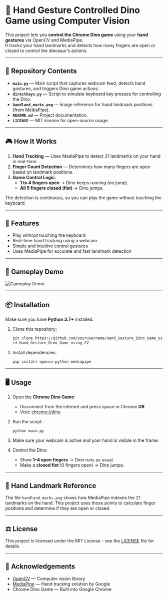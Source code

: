 # 🦖 Hand Gesture Controlled Dino Game using Computer Vision

This project lets you **control the Chrome Dino game** using your **hand gestures** via OpenCV and MediaPipe.  
It tracks your hand landmarks and detects how many fingers are open or closed to control the dinosaur’s actions.

---

## 📂 Repository Contents

- **`main.py`** — Main script that captures webcam feed, detects hand gestures, and triggers Dino game actions.
- **`directkeys.py`** — Script to simulate keyboard key presses for controlling the Dino.
- **`handland_marks.png`** — Image reference for hand landmark positions (from MediaPipe).
- **`README.md`** — Project documentation.
- **`LICENSE`** — MIT license for open-source usage.

---

## 🎮 How It Works

1. **Hand Tracking** — Uses MediaPipe to detect 21 landmarks on your hand in real-time.
2. **Finger Count Detection** — Determines how many fingers are open based on landmark positions.
3. **Game Control Logic**:
   - **1 to 4 fingers open** → Dino keeps running (no jump).
   - **All 5 fingers closed (fist)** → Dino jumps.

The detection is continuous, so you can play the game without touching the keyboard.

---

## 🚀 Features

- Play without touching the keyboard
- Real-time hand tracking using a webcam
- Simple and intuitive control gestures
- Uses MediaPipe for accurate and fast landmark detection

---

## 🎥 Gameplay Demo

![Gameplay Demo](gameplay.gif)

---

## 📦 Installation

Make sure you have **Python 3.7+** installed.

1. Clone this repository:
   ```bash
   git clone https://github.com/yourusername/Hand_Gesture_Dino_Game_using_CV.git
   cd Hand_Gesture_Dino_Game_using_CV

2. Install dependencies:

   ```bash
   pip install opencv-python mediapipe
   ```

---

## 🖥 Usage

1. Open the **Chrome Dino Game**:

   * Disconnect from the internet and press space in Chrome **OR**
   * Visit: [chrome://dino](chrome://dino)

2. Run the script:

   ```bash
   python main.py
   ```

3. Make sure your webcam is active and your hand is visible in the frame.

4. Control the Dino:

   * Show **1–4 open fingers** → Dino runs as usual.
   * Make a **closed fist** (0 fingers open) → Dino jumps.

---

## 📄 Hand Landmark Reference

The file `handland_marks.png` shows how MediaPipe indexes the 21 landmarks on the hand.
This project uses those points to calculate finger positions and determine if they are open or closed.

---

## ⚖ License

This project is licensed under the MIT License - see the [LICENSE](LICENSE) file for details.

---

## 🙌 Acknowledgements

* [OpenCV](https://opencv.org/) — Computer vision library
* [MediaPipe](https://mediapipe.dev/) — Hand tracking solution by Google
* Chrome Dino Game — Built into Google Chrome
